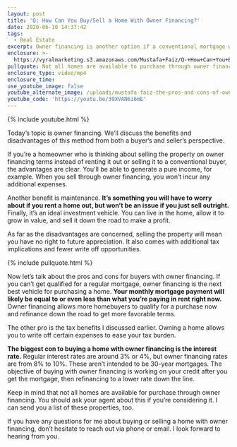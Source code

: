 ```yaml
---
layout: post
title: 'Q: How Can You Buy/Sell a Home With Owner Financing?'
date: 2020-06-10 14:37:42
tags:
  - Real Estate
excerpt: Owner financing is another option if a conventional mortgage won’t work.
enclosure: >-
  https://vyralmarketing.s3.amazonaws.com/Mustafa+Faiz/Q-+How+Can+You+Buy-Sell+a+Home+With+Owner+Financing_.mp4
pullquote: Not all homes are available to purchase through owner financing.
enclosure_type: video/mp4
enclosure_time:
use_youtube_image: false
youtube_alternate_image: /uploads/mustafa-faiz-the-pros-and-cons-of-owner-financing-youtube.jpg
youtube_code: 'https://youtu.be/39XVAN6i6mE'
---
```


{% include youtube.html %}

Today’s topic is owner financing. We’ll discuss the benefits and disadvantages of this method from both a buyer’s and seller’s perspective.

If you’re a homeowner who is thinking about selling the property on owner financing terms instead of renting it out or selling it to a conventional buyer, the advantages are clear. You'll be able to generate a pure income, for example. When you sell through owner financing, you won’t incur any additional expenses.&nbsp;

Another benefit is maintenance. **It’s something you will have to worry about if you rent a home out, but won’t be an issue if you just sell outright.** Finally, it’s an ideal investment vehicle. You can live in the home, allow it to grow in value, and sell it down the road to make a profit.

As far as the disadvantages are concerned, selling the property will mean you have no right to future appreciation. It also comes with additional tax implications and fewer write off opportunities.

{% include pullquote.html %}

Now let’s talk about the pros and cons for buyers with owner financing. If you can’t get qualified for a regular mortgage, owner financing is the next best vehicle for purchasing a home. **Your monthly mortgage payment will likely be equal to or even less than what you’re paying in rent right now.** Owner financing allows more homebuyers to qualify for a purchase now and refinance down the road to get more favorable terms.&nbsp;

The other pro is the tax benefits I discussed earlier. Owning a home allows you to write off certain expenses to ease your tax burden.

**The biggest con to buying a home with owner financing is the interest rate.** Regular interest rates are around 3% or 4%, but owner financing rates are from 8% to 10%. These aren’t intended to be 30-year mortgages. The objective of buying with owner financing is working on your credit after you get the mortgage, then refinancing to a lower rate down the line.&nbsp;

Keep in mind that not all homes are available for purchase through owner financing. You should ask your agent about this if you’re considering it. I can send you a list of these properties, too.

If you have any questions for me about buying or selling a home with owner financing, don’t hesitate to reach out via phone or email. I look forward to hearing from you.
